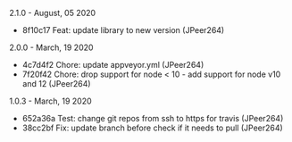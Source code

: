 2.1.0 - August, 05 2020

* 8f10c17 Feat: update library to new version (JPeer264)

2.0.0 - March, 19 2020

* 4c7d4f2 Chore: update appveyor.yml (JPeer264)
* 7f20f42 Chore: drop support for node < 10 - add support for node v10 and 12 (JPeer264)

1.0.3 - March, 19 2020

* 652a36a Test: change git repos from ssh to https for travis (JPeer264)
* 38cc2bf Fix: update branch before check if it needs to pull (JPeer264)

